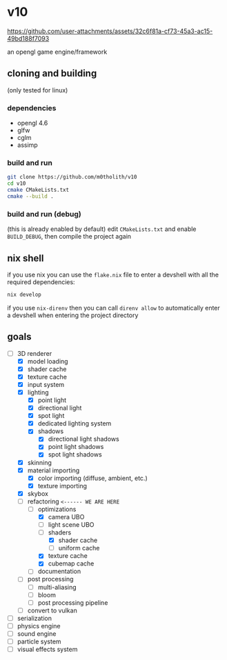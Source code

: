 # v10

https://github.com/user-attachments/assets/32c6f81a-cf73-45a3-ac15-49bd188f7093

an opengl game engine/framework
## cloning and building
(only tested for linux)
### dependencies
- opengl 4.6
- glfw
- cglm
- assimp
### build and run
```bash
git clone https://github.com/m0tholith/v10
cd v10
cmake CMakeLists.txt
cmake --build .
```
### build and run (debug)
(this is already enabled by default)
edit `CMakeLists.txt` and enable `BUILD_DEBUG`, then compile the project again
## nix shell
if you use nix you can use the `flake.nix` file to enter a devshell with all the required dependencies:
```bash
nix develop
```
if you use `nix-direnv` then you can call `direnv allow` to automatically enter a devshell when entering the project directory
## goals
- [ ] 3D renderer
    - [X] model loading
    - [X] shader cache
    - [X] texture cache
    - [X] input system
    - [X] lighting
        - [X] point light
        - [X] directional light
        - [X] spot light
        - [X] dedicated lighting system
        - [X] shadows
            - [X] directional light shadows
            - [X] point light shadows
            - [X] spot light shadows
    - [X] skinning
    - [X] material importing
        - [X] color importing (diffuse, ambient, etc.)
        - [X] texture importing
    - [X] skybox
    - [ ] refactoring `<------ WE ARE HERE`
        - [ ] optimizations
            - [X] camera UBO
            - [ ] light scene UBO
            - [ ] shaders
                - [X] shader cache
                - [ ] uniform cache
            - [X] texture cache
            - [X] cubemap cache
        - [ ] documentation
    - [ ] post processing
        - [ ] multi-aliasing
        - [ ] bloom
        - [ ] post processing pipeline
    - [ ] convert to vulkan
- [ ] serialization
- [ ] physics engine
- [ ] sound engine
- [ ] particle system
- [ ] visual effects system
